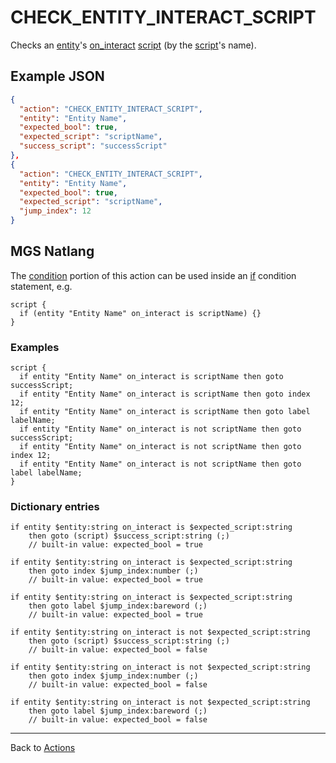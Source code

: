 # CHECK_ENTITY_INTERACT_SCRIPT

Checks an [entity](../entities)'s [on_interact](../scripts/on_interact) [script](../scripts/script_slots) (by the [script](../scripts)'s name).

## Example JSON

```json
{
  "action": "CHECK_ENTITY_INTERACT_SCRIPT",
  "entity": "Entity Name",
  "expected_bool": true,
  "expected_script": "scriptName",
  "success_script": "successScript"
},
{
  "action": "CHECK_ENTITY_INTERACT_SCRIPT",
  "entity": "Entity Name",
  "expected_bool": true,
  "expected_script": "scriptName",
  "jump_index": 12
}
```

## MGS Natlang

The [condition](../actions/conditional_gotos) portion of this action can be used inside an [if](../mgs/advanced_syntax/if_and_else) condition statement, e.g.

```mgs
script {
  if (entity "Entity Name" on_interact is scriptName) {}
}
```

### Examples

```mgs
script {
  if entity "Entity Name" on_interact is scriptName then goto successScript;
  if entity "Entity Name" on_interact is scriptName then goto index 12;
  if entity "Entity Name" on_interact is scriptName then goto label labelName;
  if entity "Entity Name" on_interact is not scriptName then goto successScript;
  if entity "Entity Name" on_interact is not scriptName then goto index 12;
  if entity "Entity Name" on_interact is not scriptName then goto label labelName;
}
```

### Dictionary entries

```
if entity $entity:string on_interact is $expected_script:string
    then goto (script) $success_script:string (;)
	// built-in value: expected_bool = true

if entity $entity:string on_interact is $expected_script:string
    then goto index $jump_index:number (;)
	// built-in value: expected_bool = true

if entity $entity:string on_interact is $expected_script:string
    then goto label $jump_index:bareword (;)
	// built-in value: expected_bool = true

if entity $entity:string on_interact is not $expected_script:string
    then goto (script) $success_script:string (;)
	// built-in value: expected_bool = false

if entity $entity:string on_interact is not $expected_script:string
    then goto index $jump_index:number (;)
	// built-in value: expected_bool = false

if entity $entity:string on_interact is not $expected_script:string
    then goto label $jump_index:bareword (;)
	// built-in value: expected_bool = false
```

---

Back to [Actions](../actions)
